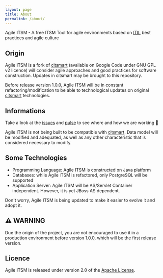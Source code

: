 ```yaml
---
layout: page
title: About
permalink: /about/
---
```


Agile ITSM - A free ITSM Tool for agile environments based on [ITIL][] best practices and agile culture 

## Origin
Agile ITSM is a fork of [citsmart][] (available on Google Code under GNU GPL v2 licence) will consider agile approaches and good practices for software construction. Updates in citsmart may be brought to this repository.

Before release version 1.0.0, Agile ITSM will be in constant refactoring/modification to be able to technological updates on original [citsmart][] technologies.

## Informations
Take a look at the [issues][] and [pulse][] to see where and how we are working :construction:

Agile ITSM is not being built to be compatible with [citsmart][]. Data model will be modified and adequated, as well as any other characteristic that is considered necessary to modify.

## Some Technologies
* Programming Language: Agile ITSM is constructed on Java platform
* Databases: while Agile ITSM is refactored, only PostgreSQL will be supported
* Application Server: Agile ITSM will be AS/Servlet Container independent. However, it is yet JBoss AS dependent.

Don't worry, Agile ITSM is being updated to make it easier to evolve it and adopt it.

## :warning: WARNING
Due the origin of the project, you are not encouraged to use it in a production environment before version 1.0.0, which will be the first release version.

## Licence
Agile ITSM is released under version 2.0 of the [Apache License][].

[ITIL]: https://www.axelos.com/itil
[citsmart]: https://code.google.com/p/citsmart/
[issues]: https://github.com/modoagil/agile-itsm/issues
[pulse]: https://github.com/modoagil/agile-itsm/pulse
[GNU GPL v2]: http://www.gnu.org/licenses/old-licenses/gpl-2.0.html
[Apache License]: http://www.apache.org/licenses/LICENSE-2.0

